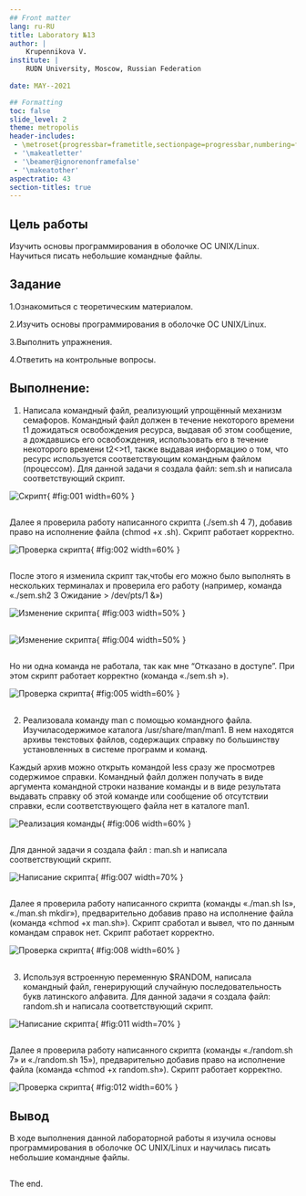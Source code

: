```yaml
---
## Front matter
lang: ru-RU
title: Laboratory №13
author: |
	Krupennikova V.
institute: |
	RUDN University, Moscow, Russian Federation
	
date: MAY--2021

## Formatting
toc: false
slide_level: 2
theme: metropolis
header-includes: 
 - \metroset{progressbar=frametitle,sectionpage=progressbar,numbering=fraction}
 - '\makeatletter'
 - '\beamer@ignorenonframefalse'
 - '\makeatother'
aspectratio: 43
section-titles: true
---
```


## Цель работы

Изучить основы программирования в оболочке ОС UNIX/Linux. Научиться писать небольшие командные файлы.

## Задание

1.Ознакомиться с теоретическим материалом.

2.Изучить основы программирования в оболочке ОС UNIX/Linux.

3.Выполнить упражнения.

4.Ответить на контрольные вопросы.

## Выполнение:

1. Написала командный  файл,  реализующий  упрощённый  механизм семафоров. Командный файл должен в течение некоторого времени t1 дожидаться освобождения ресурса, выдавая об этом сообщение, а дождавшись его  освобождения, использовать его в течение некоторого времени t2<>t1, также выдавая информацию о том, что ресурс используется соответствующим командным файлом (процессом). Для данной задачи я создала файл: sem.sh и написала соответствующий скрипт.

![Скрипт](image/1.png){ #fig:001 width=60% } 

##

Далее я проверила работу написанного скрипта (./sem.sh 4 7), добавив право на исполнение файла (chmod +x .sh). Скрипт работает корректно. 

![Проверка скрипта](image/2.png){ #fig:002 width=60% } 

##

После этого я изменила скрипт так,чтобы его можно было выполнять в нескольких  терминалах и  проверила  его  работу (например,  команда «./sem.sh2 3 Ожидание > /dev/pts/1 &»)

![Изменение скрипта](image/3.png){ #fig:003 width=50% } 

## 

![Изменение скрипта](image/4.png){ #fig:004 width=50% } 

##

Но ни одна команда не работала, так как мне “Отказано в доступе”. При этом скрипт работает корректно (команда «./sem.sh  »).

![Проверка скрипта ](image/5.png){ #fig:005 width=60% } 

## 

2. Реализовала команду man с помощью командного файла. Изучиласодержимое  каталога  /usr/share/man/man1. В  нем находятся  архивы  текстовых  файлов,  содержащих  справку  по большинству установленных в системе программ и команд.

 Каждый архив  можно  открыть  командой less сразу  же  просмотрев содержимое  справки.  Командный  файл  должен  получать  в  виде аргумента командной строки название команды и в виде результата выдавать  справку  об  этой  команде  или  сообщение  об  отсутствии справки, если соответствующего файла нет в каталоге man1.
 
![Реализация команды ](image/6.png){ #fig:006 width=60% } 

## 

Для данной задачи я создала файл : man.sh  и написала соответствующий скрипт.

![Написание скрипта ](image/7.png){ #fig:007 width=70% } 

##

Далее я проверила работу написанного скрипта (команды «./man.sh ls», «./man.sh mkdir»), предварительно добавив право на исполнение файла (команда «chmod +x man.sh»). Cкрипт сработал и вывел, что по данным командам справок нет. Скрипт работает корректно.

![Проверка скрипта](image/8.png){ #fig:008 width=60% } 

##

3. Используя встроенную переменную $RANDOM, написала командный файл, генерирующий случайную последовательность букв латинского алфавита. Для данной задачи я создала файл: random.sh и написала соответствующий скрипт.

![ Написание скрипта ](image/11.png){ #fig:011 width=70% }

##

Далее я проверила работу написанного скрипта (команды «./random.sh 7» и «./random.sh 15»), предварительно добавив право на исполнение файла (команда «chmod +x random.sh»). Скрипт работает корректно.

![ Проверка скрипта ](image/12.png){ #fig:012 width=60% }

## Вывод

В ходе выполнения данной лабораторной работы я изучила основы программирования в оболочке ОС UNIX/Linux и научилась писать небольшие командные файлы.

##

The end.

